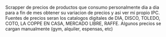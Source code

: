 Scrapper de precios de productos que consumo personalmente dia a dia para a fin de mes obtener su variacion de precios y asi ver mi propio IPC.
 Fuentes de precios seran los catalogos digitales de DIA, DISCO, TOLEDO, COTO, LA COPPE EN CASA, MERCADO LIBRE, RAFFE.
 Algunos precios se cargan manualmente (gym, alquiler, espensas, etc)

